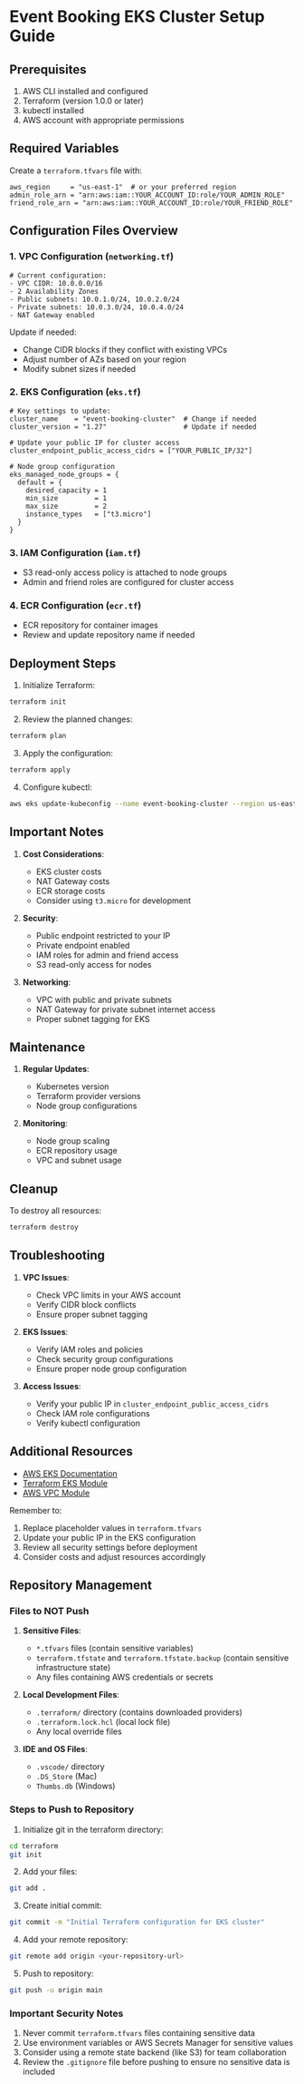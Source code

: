 # Event Booking EKS Cluster Setup Guide

## Prerequisites
1. AWS CLI installed and configured
2. Terraform (version 1.0.0 or later)
3. kubectl installed
4. AWS account with appropriate permissions

## Required Variables
Create a `terraform.tfvars` file with:
```hcl
aws_region     = "us-east-1"  # or your preferred region
admin_role_arn = "arn:aws:iam::YOUR_ACCOUNT_ID:role/YOUR_ADMIN_ROLE"
friend_role_arn = "arn:aws:iam::YOUR_ACCOUNT_ID:role/YOUR_FRIEND_ROLE"
```

## Configuration Files Overview

### 1. VPC Configuration (`networking.tf`)
```hcl
# Current configuration:
- VPC CIDR: 10.0.0.0/16
- 2 Availability Zones
- Public subnets: 10.0.1.0/24, 10.0.2.0/24
- Private subnets: 10.0.3.0/24, 10.0.4.0/24
- NAT Gateway enabled
```
Update if needed:
- Change CIDR blocks if they conflict with existing VPCs
- Adjust number of AZs based on your region
- Modify subnet sizes if needed

### 2. EKS Configuration (`eks.tf`)
```hcl
# Key settings to update:
cluster_name    = "event-booking-cluster"  # Change if needed
cluster_version = "1.27"                   # Update if needed

# Update your public IP for cluster access
cluster_endpoint_public_access_cidrs = ["YOUR_PUBLIC_IP/32"]

# Node group configuration
eks_managed_node_groups = {
  default = {
    desired_capacity = 1
    min_size         = 1
    max_size         = 2
    instance_types   = ["t3.micro"]
  }
}
```

### 3. IAM Configuration (`iam.tf`)
- S3 read-only access policy is attached to node groups
- Admin and friend roles are configured for cluster access

### 4. ECR Configuration (`ecr.tf`)
- ECR repository for container images
- Review and update repository name if needed

## Deployment Steps

1. Initialize Terraform:
```bash
terraform init
```

2. Review the planned changes:
```bash
terraform plan
```

3. Apply the configuration:
```bash
terraform apply
```

4. Configure kubectl:
```bash
aws eks update-kubeconfig --name event-booking-cluster --region us-east-1
```

## Important Notes

1. **Cost Considerations**:
   - EKS cluster costs
   - NAT Gateway costs
   - ECR storage costs
   - Consider using `t3.micro` for development

2. **Security**:
   - Public endpoint restricted to your IP
   - Private endpoint enabled
   - IAM roles for admin and friend access
   - S3 read-only access for nodes

3. **Networking**:
   - VPC with public and private subnets
   - NAT Gateway for private subnet internet access
   - Proper subnet tagging for EKS

## Maintenance

1. **Regular Updates**:
   - Kubernetes version
   - Terraform provider versions
   - Node group configurations

2. **Monitoring**:
   - Node group scaling
   - ECR repository usage
   - VPC and subnet usage

## Cleanup

To destroy all resources:
```bash
terraform destroy
```

## Troubleshooting

1. **VPC Issues**:
   - Check VPC limits in your AWS account
   - Verify CIDR block conflicts
   - Ensure proper subnet tagging

2. **EKS Issues**:
   - Verify IAM roles and policies
   - Check security group configurations
   - Ensure proper node group configuration

3. **Access Issues**:
   - Verify your public IP in `cluster_endpoint_public_access_cidrs`
   - Check IAM role configurations
   - Verify kubectl configuration

## Additional Resources

- [AWS EKS Documentation](https://docs.aws.amazon.com/eks/latest/userguide/what-is-eks.html)
- [Terraform EKS Module](https://registry.terraform.io/modules/terraform-aws-modules/eks/aws/latest)
- [AWS VPC Module](https://registry.terraform.io/modules/terraform-aws-modules/vpc/aws/latest)

Remember to:
1. Replace placeholder values in `terraform.tfvars`
2. Update your public IP in the EKS configuration
3. Review all security settings before deployment
4. Consider costs and adjust resources accordingly

## Repository Management

### Files to NOT Push
1. **Sensitive Files**:
   - `*.tfvars` files (contain sensitive variables)
   - `terraform.tfstate` and `terraform.tfstate.backup` (contain sensitive infrastructure state)
   - Any files containing AWS credentials or secrets

2. **Local Development Files**:
   - `.terraform/` directory (contains downloaded providers)
   - `.terraform.lock.hcl` (local lock file)
   - Any local override files

3. **IDE and OS Files**:
   - `.vscode/` directory
   - `.DS_Store` (Mac)
   - `Thumbs.db` (Windows)

### Steps to Push to Repository

1. Initialize git in the terraform directory:
```bash
cd terraform
git init
```

2. Add your files:
```bash
git add .
```

3. Create initial commit:
```bash
git commit -m "Initial Terraform configuration for EKS cluster"
```

4. Add your remote repository:
```bash
git remote add origin <your-repository-url>
```

5. Push to repository:
```bash
git push -u origin main
```

### Important Security Notes
1. Never commit `terraform.tfvars` files containing sensitive data
2. Use environment variables or AWS Secrets Manager for sensitive values
3. Consider using a remote state backend (like S3) for team collaboration
4. Review the `.gitignore` file before pushing to ensure no sensitive data is included 